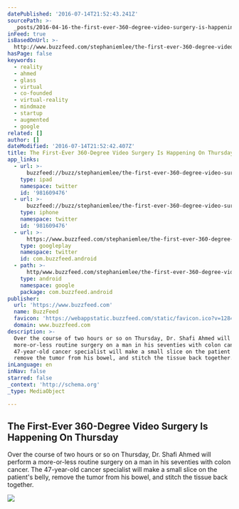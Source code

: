 ```yaml
---
datePublished: '2016-07-14T21:52:43.241Z'
sourcePath: >-
  _posts/2016-04-16-the-first-ever-360-degree-video-surgery-is-happening-on-thur.md
inFeed: true
isBasedOnUrl: >-
  http://www.buzzfeed.com/stephaniemlee/the-first-ever-360-degree-video-surgery-is-happening-on-thur#.rr1LK2rYZ
hasPage: false
keywords:
  - reality
  - ahmed
  - glass
  - virtual
  - co-founded
  - virtual-reality
  - mindmaze
  - startup
  - augmented
  - google
related: []
author: []
dateModified: '2016-07-14T21:52:42.407Z'
title: The First-Ever 360-Degree Video Surgery Is Happening On Thursday
app_links:
  - url: >-
      buzzfeed://buzz/stephaniemlee/the-first-ever-360-degree-video-surgery-is-happening-on-thur
    type: ipad
    namespace: twitter
    id: '981609476'
  - url: >-
      buzzfeed://buzz/stephaniemlee/the-first-ever-360-degree-video-surgery-is-happening-on-thur
    type: iphone
    namespace: twitter
    id: '981609476'
  - url: >-
      https://www.buzzfeed.com/stephaniemlee/the-first-ever-360-degree-video-surgery-is-happening-on-thur
    type: googleplay
    namespace: twitter
    id: com.buzzfeed.android
  - path: >-
      http/www.buzzfeed.com/stephaniemlee/the-first-ever-360-degree-video-surgery-is-happening-on-thur?utm_source=google&utm_medium=appindex&utm_campaign=appindex
    type: android
    namespace: google
    package: com.buzzfeed.android
publisher:
  url: 'https://www.buzzfeed.com'
  name: BuzzFeed
  favicon: 'https://webappstatic.buzzfeed.com/static/favicon.ico?v=128414953298.89'
  domain: www.buzzfeed.com
description: >-
  Over the course of two hours or so on Thursday, Dr. Shafi Ahmed will perform a
  more-or-less routine surgery on a man in his seventies with colon cancer. The
  47-year-old cancer specialist will make a small slice on the patient's belly,
  remove the tumor from his bowel, and stitch the tissue back together.
inLanguage: en
inNav: false
starred: false
_context: 'http://schema.org'
_type: MediaObject

---
```

<article style=""><h1>The First-Ever 360-Degree Video Surgery Is Happening On Thursday</h1><p>Over the course of two hours or so on Thursday, Dr. Shafi Ahmed will perform a more-or-less routine surgery on a man in his seventies with colon cancer. The 47-year-old cancer specialist will make a small slice on the patient's belly, remove the tumor from his bowel, and stitch the tissue back together.</p><img src="https://img.buzzfeed.com/buzzfeed-static/static/2016-04/13/17/campaign_images/webdr02/the-first-ever-360-degree-video-surgery-is-happen-2-23051-1460581878-3_dblbig.jpg" /></article>